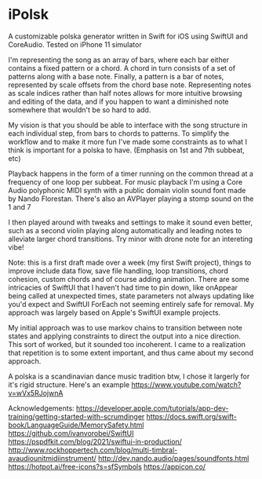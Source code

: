 # iPolsk
A customizable polska generator written in Swift for iOS using SwiftUI and CoreAudio. Tested on iPhone 11 simulator

I'm representing the song as an array of bars, where each bar either contains a fixed pattern or a chord. A chord in turn consists of a set of patterns along with a base note. Finally, a pattern is a bar of notes, represented by scale offsets from the chord base note. Representing notes as scale indices rather than half notes allows for more intuitive browsing and editing of the data, and if you happen to want a diminished note somewhere that wouldn't be so hard to add.

My vision is that you should be able to interface with the song structure in each individual step, from bars to chords to patterns. To simplify the workflow and to make it more fun I've made some constraints as to what I think is important for a polska to have. (Emphasis on 1st and 7th subbeat, etc)

Playback happens in the form of a timer running on the common thread at a frequency of one loop per subbeat. For music playback I'm using a Core Audio polyphonic MIDI synth with a public domain violin sound font made by Nando Florestan. There's also an AVPlayer playing a stomp sound on the 1 and 7

I then played around with tweaks and settings to make it sound even better, such as a second violin playing along automatically and leading notes to alleviate larger chord transitions. Try minor with drone note for an intereting vibe!

Note: this is a first draft made over a week (my first Swift project), things to improve include data flow, save file handling, loop transitions, chord cohesion, custom chords and of course adding animation.
There are some intricacies of SwiftUI that I haven't had time to pin down, like onAppear being called at unexpected times, state parameters not always updating like you'd expect and SwiftUI ForEach not seeming entirely safe for removal. My approach was largely based on Apple's SwiftUI example projects.

My initial approach was to use markov chains to transition between note states and applying constraints to direct the output into a nice direction.
This sort of worked, but it sounded too incoherent. I came to a realization that repetition is to some extent important, and thus came about my second approach.

A polska is a scandinavian dance music tradition btw, I chose it largerly for it's rigid structure. Here's an example
https://www.youtube.com/watch?v=wVx5RJojwnA


Acknowledgements:
https://developer.apple.com/tutorials/app-dev-training/getting-started-with-scrumdinger
https://docs.swift.org/swift-book/LanguageGuide/MemorySafety.html
https://github.com/ivanvorobei/SwiftUI
https://pspdfkit.com/blog/2021/swiftui-in-production/
http://www.rockhoppertech.com/blog/multi-timbral-avaudiounitmidiinstrument/
http://dev.nando.audio/pages/soundfonts.html
https://hotpot.ai/free-icons?s=sfSymbols
https://appicon.co/

